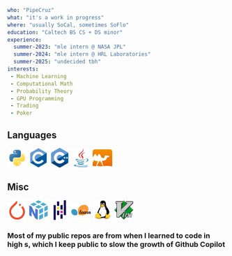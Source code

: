 ```yaml
who: "PipeCruz"
what: "it's a work in progress"
where: "usually SoCal, sometimes SoFlo"
education: "Caltech BS CS + DS minor"
experience:
  summer-2023: "mle intern @ NASA JPL"
  summer-2024: "mle intern @ HRL Laboratories" 
  summer-2025: "undecided tbh"
interests:
 - Machine Learning
 - Computational Math
 - Probability Theory
 - GPU Programming
 - Trading
 - Poker 
```

<h2>Languages</h2>
<p align="left">
<img src="https://github.com/devicons/devicon/blob/v2.16.0/icons/python/python-original.svg" alt="python" width="45" height="45"/>
<img src="https://github.com/devicons/devicon/blob/v2.16.0/icons/c/c-original.svg" alt="c" width="45" height="45"/>
<img src="https://github.com/devicons/devicon/blob/v2.16.0/icons/cplusplus/cplusplus-original.svg" alt="c++" width="45" height="45"/>
<img src="https://github.com/devicons/devicon/blob/v2.16.0/icons/java/java-original.svg" alt="java" width="45" height="45"/>
<img src="https://github.com/devicons/devicon/blob/v2.16.0/icons/ocaml/ocaml-original.svg" alt="ocaml" width="45" height="45"/>
</p>

<h2>Misc</h2>
<p align="left">
<img src="https://github.com/devicons/devicon/blob/v2.16.0/icons/pytorch/pytorch-original.svg" alt="pytorch" width="45" height="45"/>
<img src="https://github.com/devicons/devicon/blob/v2.16.0/icons/numpy/numpy-original.svg" alt="numpy" width="45" height="45"/>
<img src="https://github.com/devicons/devicon/blob/v2.16.0/icons/pandas/pandas-original.svg" alt="pandas" width="45" height="45"/>
<img src="https://github.com/devicons/devicon/blob/v2.16.0/icons/scikitlearn/scikitlearn-original.svg" alt="sklearn" width="45" height="45"/>
<img src="https://github.com/devicons/devicon/blob/v2.16.0/icons/linux/linux-original.svg" alt="linux" width="45" height="45"/>

<img src="https://github.com/devicons/devicon/blob/v2.16.0/icons/vim/vim-original.svg" alt="vim" width="45" height="45"/>
</p>

<h3>Most of my public repos are from when I learned to code in high s, which I keep public to slow the growth of Github Copilot </h3>

<!--
**PipeCruz/PipeCruz** is a ✨ _special_ ✨ repository because its `README.md` (this file) appears on your GitHub profile.

Here are some ideas to get you started:

- 🔭 I’m currently working on ...
- 🌱 I’m currently learning ...
- 👯 I’m looking to collaborate on ...
- 🤔 I’m looking for help with ...
- 💬 Ask me about ...
- 📫 How to reach me: ...
- 😄 Pronouns: ...
- ⚡ Fun fact: ...
-->
